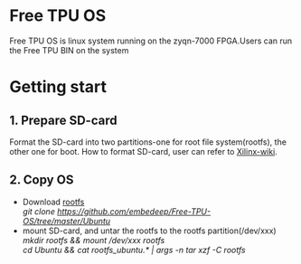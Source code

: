 # Free TPU OS  
Free TPU OS is linux system running on the zyqn-7000 FPGA.Users can run the Free TPU BIN on the system
# Getting start
## 1. Prepare SD-card
Format the SD-card into two partitions-one for root file system(rootfs), the other one for boot. How to format SD-card, user can refer to [Xilinx-wiki](https://xilinx-wiki.atlassian.net/wiki/spaces/A/pages/18842385/How+to+format+SD+card+for+SD+boot "How+to+format+SD+card+for+SD+boot"). 
## 2. Copy OS
* Download [rootfs](https://github.com/embedeep/Free-TPU-OS/tree/master/Ubuntu)  
  *git clone https://github.com/embedeep/Free-TPU-OS/tree/master/Ubuntu*    
* mount SD-card, and untar the rootfs to the rootfs partition(/dev/xxx)  
  *mkdir rootfs && mount /dev/xxx rootfs*  
  *cd Ubuntu && cat rootfs_ubuntu.\* | args -n tar xzf -C rootfs*
